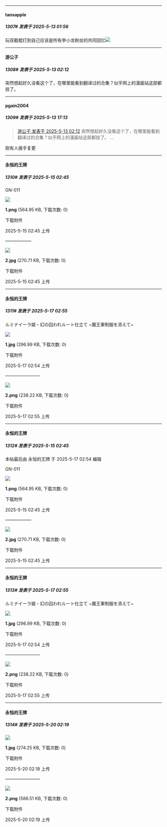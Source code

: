 ﻿
*****

####  tansapple  
##### 1307#       发表于 2025-5-13 01:56

玩双截棍打到自己应该是所有李小龙粉丝的共同回忆<img src="https://static.stage1st.com/image/smiley/face2017/067.png" referrerpolicy="no-referrer">


*****

####  游公子  
##### 1308#       发表于 2025-5-13 02:12

突然想起好久没看这个了，在哪里能看到翻译过的合集？似乎网上的漫画站这部都挂了。


*****

####  pgain2004  
##### 1309#       发表于 2025-5-13 17:13

<blockquote><a href="httphttps://stage1st.com/2b/forum.php?mod=redirect&amp;goto=findpost&amp;pid=67808067&amp;ptid=2052401" target="_blank">游公子 发表于 2025-5-13 02:12</a>
突然想起好久没看这个了，在哪里能看到翻译过的合集？似乎网上的漫画站这部都挂了。 ...</blockquote>
刚有人接手复更


*****

####  永恒的王牌  
##### 1310#       发表于 2025-5-15 02:45

GN-011

<img src="https://img.stage1st.com/forum/202505/15/024538vvhhfk0m1fh0hf4e.png" referrerpolicy="no-referrer">

<strong>1.png</strong> (564.95 KB, 下载次数: 0)

下载附件

2025-5-15 02:45 上传

——————

<img src="https://img.stage1st.com/forum/202505/15/024548fo1ou5ha0h6rhhz0.jpg" referrerpolicy="no-referrer">

<strong>2.jpg</strong> (270.71 KB, 下载次数: 0)

下载附件

2025-5-15 02:45 上传


*****

####  永恒的王牌  
##### 1311#       发表于 2025-5-17 02:55

ルミナイーラ姫・幻の囚われルート仕立て ~魔王軍制服を添えて~

<img src="https://img.stage1st.com/forum/202505/17/025451unonaupp20cu26uo.jpg" referrerpolicy="no-referrer">

<strong>1.jpg</strong> (296.99 KB, 下载次数: 0)

下载附件

2025-5-17 02:54 上传

————————

<img src="https://img.stage1st.com/forum/202505/17/025500lu80twb1bk2gpr38.png" referrerpolicy="no-referrer">

<strong>2.png</strong> (238.22 KB, 下载次数: 0)

下载附件

2025-5-17 02:55 上传


*****

####  永恒的王牌  
##### 1312#       发表于 2025-5-15 02:45

 本帖最后由 永恒的王牌 于 2025-5-17 02:54 编辑 

GN-011

<img src="https://img.stage1st.com/forum/202505/15/024538vvhhfk0m1fh0hf4e.png" referrerpolicy="no-referrer">

<strong>1.png</strong> (564.95 KB, 下载次数: 0)

下载附件

2025-5-15 02:45 上传

——————

<img src="https://img.stage1st.com/forum/202505/15/024548fo1ou5ha0h6rhhz0.jpg" referrerpolicy="no-referrer">

<strong>2.jpg</strong> (270.71 KB, 下载次数: 0)

下载附件

2025-5-15 02:45 上传

*****

####  永恒的王牌  
##### 1313#       发表于 2025-5-17 02:55

ルミナイーラ姫・幻の囚われルート仕立て ~魔王軍制服を添えて~

<img src="https://img.stage1st.com/forum/202505/17/025451unonaupp20cu26uo.jpg" referrerpolicy="no-referrer">

<strong>1.jpg</strong> (296.99 KB, 下载次数: 0)

下载附件

2025-5-17 02:54 上传

————————

<img src="https://img.stage1st.com/forum/202505/17/025500lu80twb1bk2gpr38.png" referrerpolicy="no-referrer">

<strong>2.png</strong> (238.22 KB, 下载次数: 0)

下载附件

2025-5-17 02:55 上传

*****

####  永恒的王牌  
##### 1314#       发表于 2025-5-20 02:19

<img src="https://img.stage1st.com/forum/202505/20/021858ggpbgwvgvszopsow.jpg" referrerpolicy="no-referrer">

<strong>1.jpg</strong> (274.25 KB, 下载次数: 0)

下载附件

2025-5-20 02:18 上传

————————

<img src="https://img.stage1st.com/forum/202505/20/021906cj5zood5rk8zrrkl.png" referrerpolicy="no-referrer">

<strong>2.png</strong> (586.51 KB, 下载次数: 0)

下载附件

2025-5-20 02:19 上传

